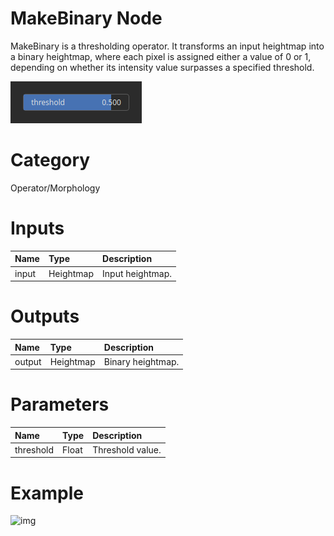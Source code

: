 
MakeBinary Node
===============


MakeBinary is a thresholding operator. It transforms an input heightmap into a binary heightmap, where each pixel is assigned either a value of 0 or 1, depending on whether its intensity value surpasses a specified threshold.



![img](../../images/nodes/MakeBinary_settings.png)


# Category


Operator/Morphology
# Inputs

|Name|Type|Description|
| :--- | :--- | :--- |
|input|Heightmap|Input heightmap.|

# Outputs

|Name|Type|Description|
| :--- | :--- | :--- |
|output|Heightmap|Binary heightmap.|

# Parameters

|Name|Type|Description|
| :--- | :--- | :--- |
|threshold|Float|Threshold value.|

# Example


![img](../../images/nodes/MakeBinary.png)

